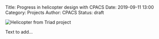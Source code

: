 Title: Progress in helicopter design with CPACS
Date: 2019-09-11 13:00
Category: Projects
Author: CPACS
Status: draft

<img src="/images/project_pictures/Triad_helicopter.png"
     alt="Helicopter from Triad project">

Text to add...